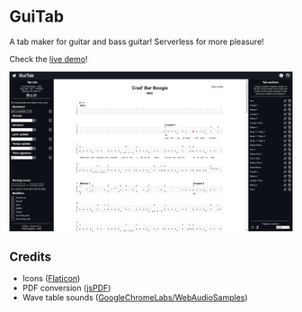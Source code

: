 # GuiTab

A tab maker for guitar and bass guitar! Serverless for more pleasure!

Check the [live demo](arthurbeaulieu.github.io/guitab/)!

<p>
  <img src="/img/demo.png" width="960" alt="guitab-demo"/>
</p>

## Credits

- Icons ([Flaticon](https://www.flaticon.com/))
- PDF conversion ([jsPDF](https://github.com/MrRio/jsPDF))
- Wave table sounds ([GoogleChromeLabs/WebAudioSamples](https://github.com/GoogleChromeLabs/web-audio-samples/tree/gh-pages/samples/audio/wave-tables))
